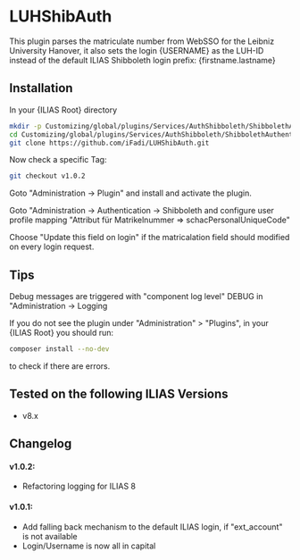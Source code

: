 # LUHShibAuth

This plugin parses the matriculate number from WebSSO for the Leibniz University Hanover, it also sets the login {USERNAME} as the LUH-ID instead of the default ILIAS Shibboleth login prefix: {firstname.lastname}

## Installation

In your {ILIAS Root} directory
```bash
mkdir -p Customizing/global/plugins/Services/AuthShibboleth/ShibbolethAuthenticationHook
cd Customizing/global/plugins/Services/AuthShibboleth/ShibbolethAuthenticationHook
git clone https://github.com/iFadi/LUHShibAuth.git
```

Now check a specific Tag:
```bash
git checkout v1.0.2
```
Goto "Administration -> Plugin" and install and activate the plugin.

Goto "Administration -> Authentication -> Shibboleth and configure user profile mapping "Attribut für Matrikelnummer => schacPersonalUniqueCode"

Choose "Update this field on login" if the matricalation field should modified on every login request.

## Tips
Debug messages are triggered with "component log level" DEBUG in "Administration -> Logging

If you do not see the plugin under "Administration" > "Plugins", in your {ILIAS Root} you should run:
```bash
composer install --no-dev
```
to check if there are errors.

## Tested on the following ILIAS Versions
* v8.x

## Changelog

#### v1.0.2:
* Refactoring logging for ILIAS 8

#### v1.0.1:
* Add falling back mechanism to the default ILIAS login, if "ext_account" is not available
* Login/Username is now all in capital